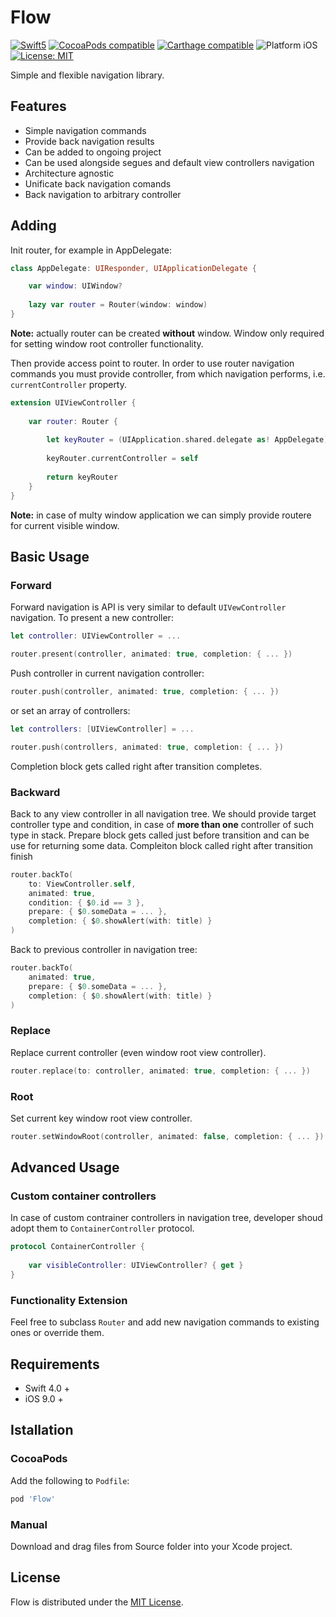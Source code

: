 # Flow
<p align="left">
    <a href="https://developer.apple.com/swift"><img src="https://img.shields.io/badge/language-Swift_4.0-green" alt="Swift5" /></a>
	<a href="https://cocoapods.org/pods/tablekit"><img src="https://img.shields.io/badge/pod-2.10.0-blue.svg" alt="CocoaPods compatible" /></a>
    <a href="https://github.com/Carthage/Carthage"><img src="https://img.shields.io/badge/Carthage-compatible-4BC51D.svg?style=flat" alt="Carthage compatible" /></a>
	<img src="https://img.shields.io/badge/platform-iOS-blue.svg?style=flat" alt="Platform iOS" />
	<a href="https://mobileup.ru/"><img src="https://img.shields.io/badge/license-MIT-green" alt="License: MIT" /></a>
</p>

Simple and flexible navigation library.

## Features
- Simple navigation commands
- Provide back navigation results
- Can be added to ongoing project
- Can be used alongside segues and default view controllers navigation
- Architecture agnostic
- Unificate back navigation comands
- Back navigation to arbitrary controller


## Adding

Init router, for example in AppDelegate:
```swift
class AppDelegate: UIResponder, UIApplicationDelegate {

    var window: UIWindow?
    
    lazy var router = Router(window: window)
}
```

**Note:** actually router can be created **without** window. Window only required for setting window root controller functionality.

Then provide access point to router. In order to use router navigation commands you must provide controller, from which navigation performs, i.e. `currentController` property.

```swift
extension UIViewController {
    
    var router: Router {
        
        let keyRouter = (UIApplication.shared.delegate as! AppDelegate).router
        
        keyRouter.currentController = self
        
        return keyRouter
    }
}
```
**Note:** in case of multy window application we can simply provide routere for current visible window.


## Basic Usage

### Forward

Forward navigation is API is very similar to default `UIVewController` navigation. To present a new controller:

```swift
let controller: UIViewController = ...

router.present(controller, animated: true, completion: { ... })
```

Push controller in current navigation controller:
```swift
router.push(controller, animated: true, completion: { ... })
```

or set an array of controllers:
```swift
let controllers: [UIViewController] = ...

router.push(controllers, animated: true, completion: { ... })
```

Completion block gets called right after transition completes.

### Backward

Back to any view controller in all navigation tree. We should provide target controller type and condition, in case of **more than one** controller of such type in stack. Prepare block gets called just before transition and can be use for returning some data. Compleiton block called right after transition finish

```swift
router.backTo(
    to: ViewController.self,
    animated: true,
    condition: { $0.id == 3 },
    prepare: { $0.someData = ... },
    completion: { $0.showAlert(with: title) }
)
```

Back to previous controller in navigation tree:
```swift
router.backTo(
    animated: true,
    prepare: { $0.someData = ... },
    completion: { $0.showAlert(with: title) }
)
```

### Replace

Replace current controller (even window root view controller).

```swift
router.replace(to: controller, animated: true, completion: { ... })
```

### Root
Set current key window root view controller.

```swift
router.setWindowRoot(controller, animated: false, completion: { ... })
```

## Advanced Usage

### Custom container controllers

In case of custom contrainer controllers in navigation tree, developer shoud adopt them to `ContainerController` protocol.

```swift
protocol ContainerController {
    
    var visibleController: UIViewController? { get }
}
```

### Functionality Extension

Feel free to subclass `Router` and add new navigation commands to existing ones or override them.


## Requirements
- Swift 4.0 +
- iOS 9.0 +


## Istallation

### CocoaPods
Add the following to `Podfile`:
```ruby
pod 'Flow'
```

### Manual
Download and drag files from Source folder into your Xcode project.


## License
Flow is distributed under the [MIT License](https://qwe.qwe/).